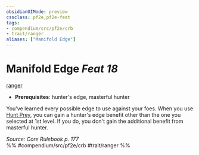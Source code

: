 ```yaml
---
obsidianUIMode: preview
cssclass: pf2e,pf2e-feat
tags:
- compendium/src/pf2e/crb
- trait/ranger
aliases: ["Manifold Edge"]
---
```

# Manifold Edge  *Feat 18*  
[ranger](../../Rules/traits/ranger.md)  

- **Prerequisites**: hunter's edge, masterful hunter

You've learned every possible edge to use against your foes. When you use [Hunt Prey](../../Rules/actions/hunt-prey.md), you can gain a hunter's edge benefit other than the one you selected at 1st level. If you do, you don't gain the additional benefit from masterful hunter.

*Source: Core Rulebook p. 177*  
%% #compendium/src/pf2e/crb #trait/ranger %%